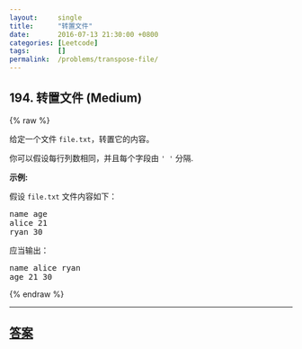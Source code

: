 ```yaml
---
layout:     single
title:      "转置文件"
date:       2016-07-13 21:30:00 +0800
categories: [Leetcode]
tags:       []
permalink:  /problems/transpose-file/
---
```


## 194. 转置文件 (Medium)

{% raw %}

<p>给定一个文件&nbsp;<code>file.txt</code>，转置它的内容。</p>

<p>你可以假设每行列数相同，并且每个字段由&nbsp;<code>&#39; &#39;</code> 分隔.</p>

<p><strong>示例:</strong></p>

<p>假设&nbsp;<code>file.txt</code>&nbsp;文件内容如下：</p>

<pre>name age
alice 21
ryan 30
</pre>

<p>应当输出：</p>

<pre>name alice ryan
age 21 30
</pre>

{% endraw %}

---

## [答案](https://github.com/openset/leetcode/tree/master/problems/transpose-file)
